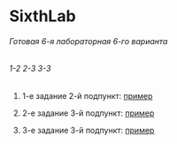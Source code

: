 # SixthLab
###### Готовая 6-я лабораторная 6-го варианта
###### 1-2 2-3 3-3
1. 1-е задание 2-й подпункт: 
[пример](https://github.com/Limfips/SixthLab/tree/master/FirstTaskOfTheSecondOption "Второе задание")

 2. 2-е задание 3-й подпункт: 
[пример](https://github.com/Limfips/SixthLab/tree/master/SecondTaskOfTheThirdOption "Второе задание")

 3. 3-е задание 3-й подпункт: 
[пример](https://github.com/Limfips/SixthLab/tree/master/ThirdTaskOfTheThirdOption "Второе задание")

